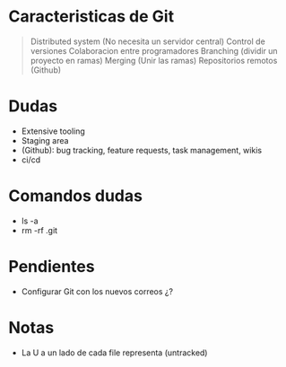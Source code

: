 # Caracteristicas de Git

> Distributed system (No necesita un servidor central)
> Control de versiones
> Colaboracion entre programadores
> Branching (dividir un proyecto en ramas)
> Merging (Unir las ramas)
> Repositorios remotos (Github)

# Dudas

- Extensive tooling
- Staging area
- (Github): bug tracking, feature requests, task management, wikis
- ci/cd

# Comandos dudas 
- ls -a
- rm -rf .git

# Pendientes

- Configurar Git con los nuevos correos ¿?

# Notas

- La U a un lado de cada file representa (untracked)